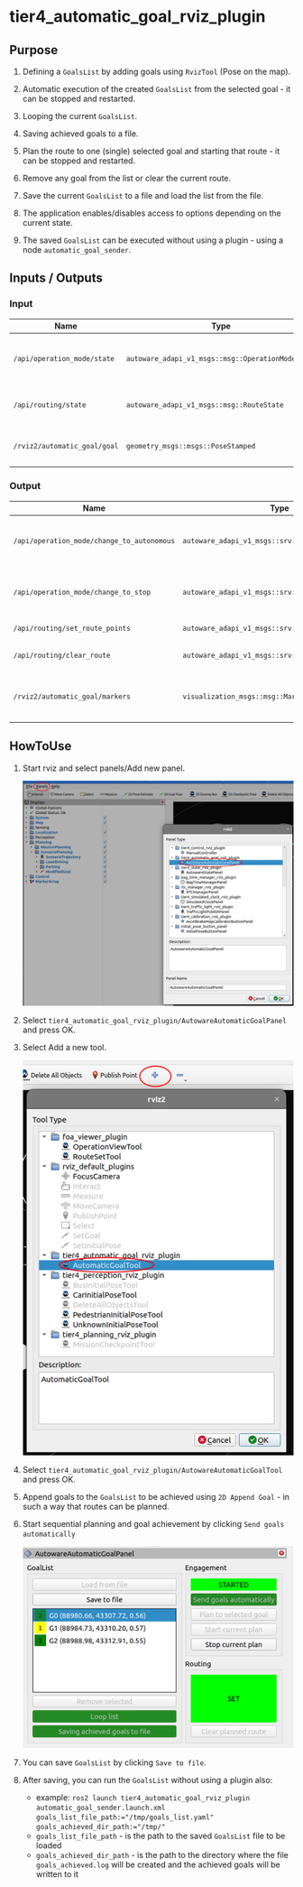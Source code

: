 # tier4_automatic_goal_rviz_plugin

## Purpose

1. Defining a `GoalsList` by adding goals using `RvizTool` (Pose on the map).

2. Automatic execution of the created `GoalsList` from the selected goal - it can be stopped and restarted.

3. Looping the current `GoalsList`.

4. Saving achieved goals to a file.

5. Plan the route to one (single) selected goal and starting that route - it can be stopped and restarted.

6. Remove any goal from the list or clear the current route.

7. Save the current `GoalsList` to a file and load the list from the file.

8. The application enables/disables access to options depending on the current state.

9. The saved `GoalsList` can be executed without using a plugin - using a node `automatic_goal_sender`.

## Inputs / Outputs

### Input

| Name                         | Type                                              | Description                                      |
| ---------------------------- | ------------------------------------------------- | ------------------------------------------------ |
| `/api/operation_mode/state`  | `autoware_adapi_v1_msgs::msg::OperationModeState` | The topic represents the state of operation mode |
| `/api/routing/state`         | `autoware_adapi_v1_msgs::msg::RouteState`         | The topic represents the state of route          |
| `/rviz2/automatic_goal/goal` | `geometry_msgs::msgs::PoseStamped`                | The topic for adding goals to GoalsList          |

### Output

| Name                                       | Type                                               | Description                                        |
| ------------------------------------------ | -------------------------------------------------- | -------------------------------------------------- |
| `/api/operation_mode/change_to_autonomous` | `autoware_adapi_v1_msgs::srv::ChangeOperationMode` | The service to change operation mode to autonomous |
| `/api/operation_mode/change_to_stop`       | `autoware_adapi_v1_msgs::srv::ChangeOperationMode` | The service to change operation mode to stop       |
| `/api/routing/set_route_points`            | `autoware_adapi_v1_msgs::srv::SetRoutePoints`      | The service to set route                           |
| `/api/routing/clear_route`                 | `autoware_adapi_v1_msgs::srv::ClearRoute`          | The service to clear route state                   |
| `/rviz2/automatic_goal/markers`            | `visualization_msgs::msg::MarkerArray`             | The topic to visualize goals as rviz markers       |

## HowToUse

1. Start rviz and select panels/Add new panel.

   ![select_panel](./images/select_panels.png)

2. Select `tier4_automatic_goal_rviz_plugin/AutowareAutomaticGoalPanel` and press OK.

3. Select Add a new tool.

   ![select_tool](./images/select_tool.png)

4. Select `tier4_automatic_goal_rviz_plugin/AutowareAutomaticGoalTool` and press OK.

5. Append goals to the `GoalsList` to be achieved using `2D Append Goal`  - in such a way that routes can be planned.

7. Start sequential planning and goal achievement by clicking `Send goals automatically`

   ![panel](./images/panel.png)

8. You can save `GoalsList` by clicking `Save to file`.
   
9. After saving, you can run the `GoalsList` without using a plugin also:
    - example: `ros2 launch tier4_automatic_goal_rviz_plugin automatic_goal_sender.launch.xml goals_list_file_path:="/tmp/goals_list.yaml" goals_achieved_dir_path:="/tmp/"`
   - `goals_list_file_path` - is the path to the saved `GoalsList` file to be loaded
   - `goals_achieved_dir_path` - is the path to the directory where the file `goals_achieved.log` will be created and the achieved goals will be written to it
